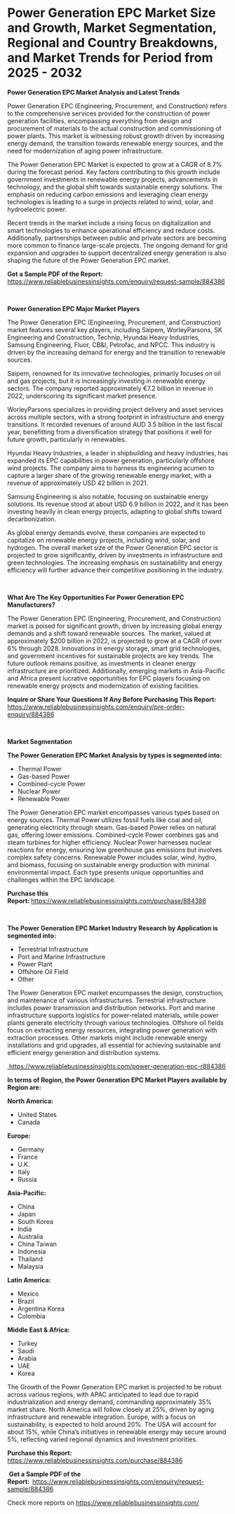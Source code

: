 <p><h1>Power Generation EPC Market Size and Growth, Market Segmentation, Regional and Country Breakdowns, and Market Trends for Period from 2025 -  2032</h1></p><p><strong>Power Generation EPC Market Analysis and Latest Trends</strong></p>
<p><p>Power Generation EPC (Engineering, Procurement, and Construction) refers to the comprehensive services provided for the construction of power generation facilities, encompassing everything from design and procurement of materials to the actual construction and commissioning of power plants. This market is witnessing robust growth driven by increasing energy demand, the transition towards renewable energy sources, and the need for modernization of aging power infrastructure.</p><p>The Power Generation EPC Market is expected to grow at a CAGR of 8.7% during the forecast period. Key factors contributing to this growth include government investments in renewable energy projects, advancements in technology, and the global shift towards sustainable energy solutions. The emphasis on reducing carbon emissions and leveraging clean energy technologies is leading to a surge in projects related to wind, solar, and hydroelectric power.</p><p>Recent trends in the market include a rising focus on digitalization and smart technologies to enhance operational efficiency and reduce costs. Additionally, partnerships between public and private sectors are becoming more common to finance large-scale projects. The ongoing demand for grid expansion and upgrades to support decentralized energy generation is also shaping the future of the Power Generation EPC market.</p></p>
<p><strong>Get a Sample PDF of the Report:&nbsp;</strong> <a href="https://www.reliablebusinessinsights.com/enquiry/request-sample/884386?utm_campaign=2238&utm_medium=2&utm_source=Github&utm_content=ia&utm_term=07042025&utm_id=power-generation-epc">https://www.reliablebusinessinsights.com/enquiry/request-sample/884386</a></p>
<p>&nbsp;</p>
<p><strong>Power Generation EPC Major Market Players</strong></p>
<p><p>The Power Generation EPC (Engineering, Procurement, and Construction) market features several key players, including Saipem, WorleyParsons, SK Engineering and Construction, Technip, Hyundai Heavy Industries, Samsung Engineering, Fluor, CB&I, Petrofac, and NPCC. This industry is driven by the increasing demand for energy and the transition to renewable sources.</p><p>Saipem, renowned for its innovative technologies, primarily focuses on oil and gas projects, but it is increasingly investing in renewable energy sectors. The company reported approximately €7.2 billion in revenue in 2022, underscoring its significant market presence.</p><p>WorleyParsons specializes in providing project delivery and asset services across multiple sectors, with a strong footprint in infrastructure and energy transitions. It recorded revenues of around AUD 3.5 billion in the last fiscal year, benefitting from a diversification strategy that positions it well for future growth, particularly in renewables.</p><p>Hyundai Heavy Industries, a leader in shipbuilding and heavy industries, has expanded its EPC capabilities in power generation, particularly offshore wind projects. The company aims to harness its engineering acumen to capture a larger share of the growing renewable energy market, with a revenue of approximately USD 42 billion in 2021.</p><p>Samsung Engineering is also notable, focusing on sustainable energy solutions. Its revenue stood at about USD 6.9 billion in 2022, and it has been investing heavily in clean energy projects, adapting to global shifts toward decarbonization.</p><p>As global energy demands evolve, these companies are expected to capitalize on renewable energy projects, including wind, solar, and hydrogen. The overall market size of the Power Generation EPC sector is projected to grow significantly, driven by investments in infrastructure and green technologies. The increasing emphasis on sustainability and energy efficiency will further advance their competitive positioning in the industry.</p></p>
<p>&nbsp;</p>
<p><strong>What Are The Key Opportunities For Power Generation EPC Manufacturers?</strong></p>
<p><p>The Power Generation EPC (Engineering, Procurement, and Construction) market is poised for significant growth, driven by increasing global energy demands and a shift toward renewable sources. The market, valued at approximately $200 billion in 2022, is projected to grow at a CAGR of over 6% through 2028. Innovations in energy storage, smart grid technologies, and government incentives for sustainable projects are key trends. The future outlook remains positive, as investments in cleaner energy infrastructure are prioritized. Additionally, emerging markets in Asia-Pacific and Africa present lucrative opportunities for EPC players focusing on renewable energy projects and modernization of existing facilities.</p></p>
<p><strong>Inquire or Share Your Questions If Any Before Purchasing This Report:</strong> <a href="https://www.reliablebusinessinsights.com/enquiry/pre-order-enquiry/884386?utm_campaign=2238&utm_medium=2&utm_source=Github&utm_content=ia&utm_term=07042025&utm_id=power-generation-epc">https://www.reliablebusinessinsights.com/enquiry/pre-order-enquiry/884386</a></p>
<p>&nbsp;</p>
<p><strong>Market Segmentation</strong></p>
<p><strong>The Power Generation EPC Market Analysis by types is segmented into:</strong></p>
<p><ul><li>Thermal Power</li><li>Gas-based Power</li><li>Combined-cycle Power</li><li>Nuclear Power</li><li>Renewable Power</li></ul></p>
<p><p>The Power Generation EPC market encompasses various types based on energy sources. Thermal Power utilizes fossil fuels like coal and oil, generating electricity through steam. Gas-based Power relies on natural gas, offering lower emissions. Combined-cycle Power combines gas and steam turbines for higher efficiency. Nuclear Power harnesses nuclear reactions for energy, ensuring low greenhouse gas emissions but involves complex safety concerns. Renewable Power includes solar, wind, hydro, and biomass, focusing on sustainable energy production with minimal environmental impact. Each type presents unique opportunities and challenges within the EPC landscape.</p></p>
<p><strong>Purchase this Report:&nbsp;</strong><a href="https://www.reliablebusinessinsights.com/purchase/884386?utm_campaign=2238&utm_medium=2&utm_source=Github&utm_content=ia&utm_term=07042025&utm_id=power-generation-epc">https://www.reliablebusinessinsights.com/purchase/884386</a></p>
<p>&nbsp;</p>
<p><strong>The Power Generation EPC Market Industry Research by Application is segmented into:</strong></p>
<p><ul><li>Terrestrial Infrastructure</li><li>Port and Marine Infrastructure</li><li>Power Plant</li><li>Offshore Oil Field</li><li>Other</li></ul></p>
<p><p>The Power Generation EPC market encompasses the design, construction, and maintenance of various infrastructures. Terrestrial infrastructure includes power transmission and distribution networks. Port and marine infrastructure supports logistics for power-related materials, while power plants generate electricity through various technologies. Offshore oil fields focus on extracting energy resources, integrating power generation with extraction processes. Other markets might include renewable energy installations and grid upgrades, all essential for achieving sustainable and efficient energy generation and distribution systems.</p></p>
<p><a href="https://www.reliablebusinessinsights.com/power-generation-epc-r884386?utm_campaign=2238&utm_medium=2&utm_source=Github&utm_content=ia&utm_term=07042025&utm_id=power-generation-epc">&nbsp;https://www.reliablebusinessinsights.com/power-generation-epc-r884386</a></p>
<p><strong>In terms of Region, the Power Generation EPC Market Players available by Region are:</strong></p>
<p>
    <p> <strong> North America: </strong>
        <ul>
            <li>United States</li>
            <li>Canada</li>
        </ul>
        </p> 
    <p> <strong> Europe: </strong>
        <ul>
            <li>Germany</li>
            <li>France</li>
            <li>U.K.</li>
            <li>Italy</li>
            <li>Russia</li>
        </ul>
        </p> 
    <p> <strong> Asia-Pacific: </strong>
        <ul>
            <li>China</li>
            <li>Japan</li>
            <li>South Korea</li>
            <li>India</li>
            <li>Australia</li>
            <li>China Taiwan</li>
            <li>Indonesia</li>
            <li>Thailand</li>
            <li>Malaysia</li>
        </ul>
        </p> 
    <p> <strong> Latin America: </strong>
        <ul>
            <li>Mexico</li>
            <li>Brazil</li>
            <li>Argentina Korea</li>
            <li>Colombia</li>
        </ul>
        </p> 
    <p> <strong> Middle East & Africa: </strong>
        <ul>
            <li>Turkey</li>
            <li>Saudi</li>
            <li>Arabia</li>
            <li>UAE</li>
            <li>Korea</li>
        </ul>
    </p>
    </p>
<p><p>The Growth of the Power Generation EPC market is projected to be robust across various regions, with APAC anticipated to lead due to rapid industrialization and energy demand, commanding approximately 35% market share. North America will follow closely at 25%, driven by aging infrastructure and renewable integration. Europe, with a focus on sustainability, is expected to hold around 20%. The USA will account for about 15%, while China’s initiatives in renewable energy may secure around 5%, reflecting varied regional dynamics and investment priorities.</p></p>
<p><strong>Purchase this Report: </strong><a href="https://www.reliablebusinessinsights.com/purchase/884386?utm_campaign=2238&utm_medium=2&utm_source=Github&utm_content=ia&utm_term=07042025&utm_id=power-generation-epc">https://www.reliablebusinessinsights.com/purchase/884386</a></p>
<p>&nbsp;<strong>Get a Sample PDF of the Report:&nbsp;&nbsp;</strong><a href="https://www.reliablebusinessinsights.com/enquiry/request-sample/884386?utm_campaign=2238&utm_medium=2&utm_source=Github&utm_content=ia&utm_term=07042025&utm_id=power-generation-epc">https://www.reliablebusinessinsights.com/enquiry/request-sample/884386</a></p>
<p><strong></strong></p>
<p>Check more reports on <a href="https://www.reliablebusinessinsights.com/?utm_campaign=2238&utm_medium=2&utm_source=Github&utm_content=ia&utm_term=07042025&utm_id=power-generation-epc">https://www.reliablebusinessinsights.com/</a></p>